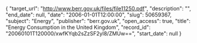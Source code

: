 {
  "target_url": "http://www.berr.gov.uk/files/file11250.pdf", 
  "description": "", 
  "end_date": null, 
  "date": "2006-01-01T12:00:00", 
  "slug": 50659367, 
  "subject": "Energy", 
  "publisher": "berr.gov.uk", 
  "open_access": true, 
  "title": "Energy Consumption in the United Kingdom", 
  "record_id": "20060101T120000/xwfKYqb2sZzSF2yl8/ZMUw==", 
  "start_date": null
}

